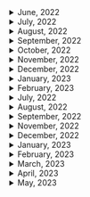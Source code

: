<details>
<summary>June, 2022</summary>

1. [개발자의 영원한 숙제, 변수 이름 잘 짓는 5가지 원칙](https://youtu.be/GlIYGrXWIuk)
1. [Test-Driven Development // Fun TDD Introduction with JavaScript](https://youtu.be/Jv2uxzhPFl4)
1. [토스ㅣSLASH 21 - 테스트 커버리지 100%](https://youtu.be/jdlBu2vFv58)
</details>

<details>
<summary>July, 2022</summary>

1. [Fundamental Concepts of Object Oriented Programming](https://youtu.be/m_MQYyJpIjg)
1. [Make Windows Terminal look amazing!](https://youtu.be/AK2JE2YsKto)
1. [좋은 개발자가 반드시 가지고 있는 5가지 습관](https://youtu.be/oi9MHEiRf0U)
1. [회사에서 인정받는✌ 개발자가 되는 방법 !](https://youtu.be/8Xl_hDPuOBE)
1. [개발자 일정 산출 잘하는 방법 📆](https://youtu.be/7Cb4YYXWwR4)
1. [Solidity Tutorial: Structs](https://youtu.be/UkdU0cuAp9U)
1. [Struct packing: No, you're not going crazy.](https://youtu.be/grk4QUDveFw)

</details>

<details>
<summary>August, 2022</summary>

1. [Fireship - it works on localhost!](https://youtube.com/shorts/SlBOpNLFUC0?feature=share)
1. [Pair programming](https://youtu.be/1Rj_evBuLi4)
1. [Code Coverage: Is 90-95% really necessary?](https://youtu.be/kxciS3rni_A)
1. [Fireship.io - Hugo in 100 Seconds](https://youtu.be/0RKpf3rK57I)
1. [[포구디] REST API 사용하기 쉽게 만드는 법](https://youtu.be/JMH3cfW-8r8)
1. [일한 시간과 임팩트의 크기가 비례하지 않는 이유ㅣ토스 코어 밸류 #shorts](https://youtu.be/6jiSUC4dSr8)
1. [바쁠수록 일단 멈춰야 하는 이유ㅣ토스 코어 밸류 #shorts](https://youtu.be/mjsDKjgdke0)
1. [저는 게을러서 일을 많이 하고 싶지 않아요ㅣ토스 코어 밸류 #shorts](https://youtu.be/wk-GuH5Oubk)
1. [뼈 때리는 피드백, 잘 수용하는 방법ㅣ토스 코어 밸류 #shorts](https://youtu.be/NiXnpJi-1LU)
1. [당신의 피드백이 기분 나쁘게 들리는 이유ㅣ토스 코어 밸류 #shorts](https://youtu.be/tzU4VR7wbdY)
1. [정답을 알려주는 건 피드백이 아니에요ㅣ토스 코어 밸류 #shorts](https://youtu.be/IRiDuQw-dGc)
1. [당근마켓의 고언어 도입기, 그리고 활용법](https://youtu.be/mLIthm96u2Q)
1. [GeekNews - DataDog의 Serverless 상태 보고서](https://news.hada.io/topic?id=7230&utm_source=slack&utm_medium=bot&utm_campaign=T02QZSMATL1)
1. [VC들이 줄을 서는 업계가 있다? 무서운 성장세의 블록체인 보안 분야 <정혜진의 Why Not 실리콘밸리>](https://www.youtube.com/watch?v=Ud7DeB0bE3A&feature=youtu.be)
1. [토스ㅣSimplicity 21 - 우리가 효율적으로 일할 수 있는 이유](https://youtu.be/6OgMe0h9bJ8)
1. [토스ㅣSLASH 22 - 토스에서는 테이블 정보를 어떻게 관리하나요?](https://youtu.be/KUskYwqtPZM)
1. [토스ㅣSLASH 22 - 토스팀 인프라 자동화의 시작](https://youtu.be/eVtoW-S6hV0)
1. [VS Code Extension Spotlight - Auto Rename Tag #shorts](https://youtube.com/shorts/OxQloAUYVUY?feature=share)
1. [세 가지 종류의 문서화 이렇게 하세요!](https://youtu.be/lBxXKJyAJ28)

</details>

<details>
<summary>September, 2022</summary>

1. [Uizard - Design wireframes](https://uizard.io/)
1. [Github public roadmap](https://github.com/orgs/github/projects/4247)
1. [경력자만 뽑으면 신입 개발자는 어디서 경력 쌓죠? I 요기요 Q&A](https://youtu.be/Rx0M3JynDcE)
1. [10년 차 개발자가 말하는 신입 시절 알았으면 좋았을 것들](https://youtu.be/1t6rzoi4vfA)
1. [Slack: Add RSS feeds to Slack](https://slack.com/help/articles/218688467-Add-RSS-feeds-to-Slack)
1. [억대연봉 개발자의 성장과 자기 어필 비결. (Samchon님 인터뷰 #2)](https://youtu.be/hq-lqWMcy_8)
1. [SI식 하드코딩이 서비스를 망치는 과정 (Samchon님 인터뷰 #3)](https://youtu.be/VzsXPR25pYw)
1. [Code Review Best Practices For Software Engineers](https://youtu.be/1Ge__2Yx_XQ)
1. [삼색 코드리뷰](https://youtu.be/XWBZXEIQCSU)
1. [How to make a GOOD Code Review?](https://youtu.be/sqao8blzkMY)
1. [이력서 40번 넣고 35번 탈락한 개발자의 사연](https://youtu.be/i1HPaGDnocM)
1. [How did C++ Get Its Name? (and C#) #shorts](https://youtube.com/shorts/_qHPisY8DQo?feature=share)
1. [개발자 성장의 몫은 회사vs개인?? - 2화](https://youtu.be/LSNYkoC-fnU)
1. [Zeplin + Figma: Better Together](https://youtu.be/g2928zjfSxg)
1. [Uizard - Hand drawn wireframe to HTML & CSS](https://youtu.be/ccDrwdz4tGg)
1. [카이스트 공익 반병현이 업무를 자동화 하는 법](https://youtu.be/85aSYYCnmHw)
1. [warp - your new terminal](https://www.warp.dev/)

</details>

<details>
<summary>October, 2022</summary>

1. [[생산성 높이기] IT 스타트업 개발자가 추천하는 업무용 툴](https://youtu.be/f58UzH26HXI)
1. [10 Tips For Using Slack Like A Pro](https://youtu.be/AZdYHl1olV4)
1. [토스ㅣSLASH 21 - 토스팀을 위한 슬랙봇 설계](https://youtu.be/EChKnpxgX-4)
1. [효율적인 테스트 코드 작성법](https://youtu.be/gs1qM1TF5zA)
1. [STOP USING the WRONG TERMINALS!!!](https://youtube.com/shorts/9QC2SDkWyvI?feature=share)
1. [WARNING!!: Don't Copy Paste Like This!!](https://youtube.com/shorts/LauIa1bz2KA?feature=share)
1. [How to Open Source Like a Pro](https://youtu.be/MT6M_sqAuZo)
1. [Slack Tutorial - Lesson 22 - Simple Poll](https://youtu.be/iJx5hBSU3DA)
1. [요즘 스타트업 채용 분위기](https://youtu.be/2JmAJPB80fI)
1. [[우아한테크코스 교육설명회] Q5. 주니어 개발자에게 코드리뷰를 할 때 어떤 기준으로 피드백을 줘야할지 모르겠습니다.](https://youtu.be/AnjHo7cx2LQ)
1. [Folders & files in VS Code made super fast like this!](https://youtube.com/shorts/VWJ_lXAo1-I?feature=share)
1. [Python Integer Trick?? #python #coding #programming](https://youtube.com/shorts/FsbByDKPMoc?feature=share)
1. [Python WEB SCRAPING in 30 Seconds! 🔥👨‍💻 #shorts](https://youtube.com/shorts/AaWaE2CEUF0?feature=share)
1. [공통시스템개발팀 코드 리뷰 문화 개선 이야기](https://techblog.woowahan.com/7152/)
1. [Debug using Logpoints](https://youtube.com/shorts/B4C0m7VqF0U?feature=share)
1. [프로그래머가 알아야 할 97가지](https://choiwy.tistory.com/477)
1. [How to Build a Slack App](https://youtu.be/25ArxpK48tU)
1. [VS Code Path Trick w/ JavaScript #Shorts](https://youtube.com/shorts/WpgZKBtW_t8?feature=share)
1. [Binary Search Algorithm in 100 Seconds](https://youtu.be/MFhxShGxHWc)
1. [Storybook in 100 Seconds](https://youtu.be/gdlTFPebzAU)
1. [[우아한PM의밤] 개발자가 생각하는 좋은 PM 나쁜 PM](https://youtu.be/WVvFRh1vGv8)
1. [[단독] "3천건 결함" 무시하고 개통…공무원들 "반 포기" / JTBC 뉴스룸](https://youtu.be/kwda5r6sFZg)
1. [코드리뷰 문화를 도입하기 위한 3년차 개발자의 고민](https://youtu.be/xZIQCBVk_P0)
1. [10X 개발자와 주니어 개발자의 3가지 차이점 (번역)](https://velog.io/@eddy_song/10X-engineer)
1. [맥 처음 샀나요? 어떻게 쓰는거냐구요? 초기 세팅/꿀팁/사용법 ⭐️대공개⭐️](https://youtu.be/eHU-nXlcW1U)
1. [The difference between Parameters and Arguments in programming](https://youtube.com/shorts/w2BBfkZQ47I?feature=share)
1. [프리랜서는 얼마 받아야 하나요? | 개발자 | 디자이너 | 프리랜서 | 외주 | 수입 | 월급 | 알바 | 대학생](https://youtu.be/Ir8_e6RfIac)
1. [Rename Git Branches in VS Code like this!](https://youtube.com/shorts/FnsfBgh1WVU?feature=share)
1. [주니어 개발자가 고려해야 하는 좋은 회사의 조건은?](https://youtu.be/K81kSV6nxe0)
1. [Avoid typ0z in code with VS Code Spell Checker Extension.](https://youtube.com/shorts/s8VzAM7_TAk?feature=share)
1. [This New VSCode Feature Is Amazing For Large Files](https://youtube.com/shorts/Wwn1L4kPPlM?feature=share)

</details>

<details>
<summary>November, 2022</summary>

1. [지원자도 회사를 평가합니다. 이렇게요.](https://brunch.co.kr/@goodgdg/142)
1. [Hiring a Software Engineer](https://youtube.com/shorts/AR-5yku58uE?feature=share)
1. [VSCode Change Default Terminal](https://stackoverflow.com/questions/44435697/vscode-change-default-terminal)
1. [7년차 개발자의 번아웃 - 과연 내가 번아웃이 올 자격이 있을까?](https://blog.cowkite.com/blog/2112302012/)
1. [개발자의 삶 - 번아웃을 막는 방법](https://okky.kr/articles/483477)
1. [개발자의 번아웃 종류와 대처법](https://brunch.co.kr/@eunjin3786/230)
1. [어느 날 고민 많은 주니어 개발자가 찾아왔다 - 성장과 취업, 이직 이야기 | 인프콘 2022](https://youtu.be/QHlyr8soUDM)
1. [이직은 언제 할까?](https://youtu.be/M3hUe4TO2Og)
1. [h009 yaml이 좋나요 Toml이 좋나요](https://tkim.info/ko/hugo/h009-yaml%EC%9D%B4-%EC%A2%8B%EB%82%98%EC%9A%94-toml%EC%9D%B4-%EC%A2%8B%EB%82%98%EC%9A%94/)
1. [Actions marketplace: GitHub Automatic Releases](https://github.com/marketplace/actions/automatic-releases)
1. [Shared Go Packages in a Monorepo](https://passage.id/post/shared-go-packages-in-a-monorepo)
1. [Start using emoji syntax in Markdown files! :smile:](https://youtube.com/shorts/017XXz2hcoY?feature=share)
1. [스타트업에서 성장한다는 주니어의 착각](https://brunch.co.kr/@goodgdg/43)
1. [대기업 문화 vs 외국계 기업 문화](https://www.superookie.com/contents/6051cfd58b129f6f110b9d3a)
1. [What is GitHub?](https://youtu.be/pBy1zgt0XPc)
1. [VS Code Extension Spotlight - Part 9 #shorts](https://youtube.com/shorts/1lgdgUOHj2w?feature=share)
1. [VS code todo tree](https://youtube.com/shorts/_vNt04DimtU?feature=share)
1. [VS code sticky scroll](https://youtube.com/shorts/iM4Vhrk4irY?feature=share)
1. [블록체인 프로젝트는 왜 실패하는가 (1): 커뮤니티](https://brunch.co.kr/@noder/44)
1. [ASCII text art generator](http://patorjk.com/software/taag/#p=display&f=Graffiti&t=Type%20Something%20)
1. [Navigate your code more quickly with the outline view in VS code!](https://youtube.com/shorts/_5EviVsd0Xo?feature=share)
1. [VS code extension: This VS Code Extension Is 🔥🔥](https://youtube.com/shorts/zDiJpqVbszk?feature=share)
1. [VS code: Terminal editors](https://youtube.com/shorts/36g1FLPcg6s?feature=share)
1. [vscode - auto import 확장기능](https://youtube.com/shorts/nfO1i-HoCPw?feature=share)
1. [서로의 시간이 다른 게 이상한가요? (상대성이론 하이라이트)](https://youtube.com/shorts/VlCosmEOB6I?feature=share)
1. [vscode - 코드만 줌인 줌아웃](https://youtube.com/shorts/qUU4BKrMIc4?feature=share)

</details>

<details>
<summary>December, 2022</summary>

1. [How to FINISH a programming project👩‍💻#programming #technology #software #tech #code #productivity](https://youtube.com/shorts/1xJiyEtcbTw?feature=share)
1. [vscode - import cost 확장기능](https://youtube.com/shorts/v1nNaJ_A4g4?feature=share)
1. [What You Should and Shouldn't Be Using Push Notifications For](https://onesignal.com/blog/what-you-should-be-using-push-notifications-for/#:~:text=Use%20push%20notifications%20to%20message,and%20other%20time%2Dsensitive%20topics.)
1. [I BUILT a VIDEO NEW bot 👩‍💻🤖 #programming #technology #software #tech #code #developer #coding](https://youtube.com/shorts/yvGHunvX8ls?feature=share)
1. [Make animations in notepad #programming #shorts](https://youtube.com/shorts/I_gFzWgC1Ss?feature=share)
1. [VS code: Secondary Sidebar #1 Tip](https://youtube.com/shorts/gZRQNoD5798?feature=share)
1. [embedding web browser in desktop](http://kktechkaizen.blogspot.com/2010/02/embedding-webbrowser-in-desktop.html)
1. [Styled Components: props for hover](https://stackoverflow.com/questions/47635991/styled-components-props-for-hover)
1. [Ethers InfuraProvider erroring: API provider does not support signing (operation="getSigner"](https://stackoverflow.com/questions/68705298/ethers-infuraprovider-erroring-api-provider-does-not-support-signing-operation)

</details>

<details>
<summary>January, 2023</summary>

1. [VS code: The easiest way to change a variable's case](https://youtube.com/shorts/HMItTCzVXi0?feature=share)
1. [STOP manually Selecting Lines in VS Code #shorts #webdevelopment #vscode](https://youtube.com/shorts/f1iVqlryEqA?feature=share)
1. [VS Code Extension Spotlight #6 - CodeSnap #shorts](https://youtube.com/shorts/HwofCPp_CHs?feature=share)

</details>

<details>
<summary>February, 2023</summary>

</details>

<details>
<summary>July, 2022</summary>

1. [Git rebase tutorial. Rebase vs Merge](https://youtu.be/kMvLn8WcAII)
1. [Git cherry pick tutorial. How to use git cherry-pick.](https://youtu.be/wIY824wWpu4)
1. [5 Reasons to IMMEDIATELY Turn On ESLint in VS Code](https://www.youtube.com/watch?v=KCHg9f2B1I8)
1. [Git stash tutorial. How to save changes for later in git.](https://youtu.be/-aPoRU5W8lA)
1. [Codestream for Jira](https://youtu.be/TARSYusG8oc)
1. [Codestream for Bitbucket](https://youtu.be/_fC_Gh9zWGQ)
1. [How to use Prettier in VS Code - Code Formatting](https://youtu.be/__eiQumLOEo)
1. [ESLint Quickstart - find errors automatically](https://youtu.be/qhuFviJn-es)
1. [Git Tutorial - Git Hooks Crash Course](https://youtu.be/egfuwOe8nXc)

</details>

<details>
<summary>August, 2022</summary>

1. [How to resolve merge conflicts in Git](https://youtu.be/xNVM5UxlFSA)

</details>

<details>
<summary>September, 2022</summary>

1. [Using ZenHub: Roadmaps](https://youtu.be/Yb_RFA74_GY)
1. [Using ZenHub: ZenHub Sprints - Automated GitHub Sprint Planning](https://youtu.be/RYcM_5GpW80)
1. [Dependabot on github](https://youtu.be/TnBEVPUsuAw)
1. [18. Git for beginners. Tags in Git. How to use Git tags?](https://youtu.be/vSsypsDRiMU)
1. [What's Tango?](https://youtu.be/ilOG2PtUWJM)

</details>

<details>
<summary>November, 2022</summary>

1. [Forking a GitHub Repository and Using Pull Requests](https://drupal.gatech.edu/handbook/using-pull-requests-forks)
1. [What is the difference between GitHub and gist?](https://stackoverflow.com/questions/6767518/what-is-the-difference-between-github-and-gist)
1. [AUTOMATED Release Notes - GitHub Checkout](https://youtu.be/88FWrfHCIqo)
1. [Find issue and pull request assignees faster with type ahead search - GitHub Checkout](https://youtu.be/e2Xbt0u2sLw)
1. [Automatically merging a pull request - GitHub Checkout](https://youtu.be/G_TP-2cRypU)
1. [How to use Github Release Version Number in Github Action](https://stackoverflow.com/questions/59518658/how-to-use-github-release-version-number-in-github-action)
1. [Github actions: Contexts](https://docs.github.com/en/actions/learn-github-actions/contexts)

</details>

<details>
<summary>December, 2022</summary>

1. [LF와 CRLF의 차이 (Feat. Prettier)](https://velog.io/@jakeseo_me/LF%EC%99%80-CRLF%EC%9D%98-%EC%B0%A8%EC%9D%B4-Feat.-Prettier)
1. [Github docs: Adding a workflow status badge](https://docs.github.com/en/actions/monitoring-and-troubleshooting-workflows/adding-a-workflow-status-badge#using-the-workflow-file-name)
1. [Git 의 서브모듈(Submodule)](https://sgc109.github.io/2020/07/16/git-submodule/)
1. [VS code: git branch prefix: It’s the little things](https://youtube.com/shorts/v5sdbcJrOL0?feature=share)
1. [How to add ESlint, Prettier, and Husky (Git Hook) in React JS 2022](https://blog.nerdjfpb.com/how-to-add-eslint-prettier-and-husky-git-hook-in-react-js-2022/)
1. [No staged files match src/\*_/_.{ts,tsx} #320](https://github.com/okonet/lint-staged/issues/320)
1. [[Git] git stash 명령어 사용하기](https://gmlwjd9405.github.io/2018/05/18/git-stash.html)
1. [[Git] Git Submodule에 대하여](https://leveloper.tistory.com/176)

</details>

<details>
<summary>January, 2023</summary>

1. [Git Submodule 삭제 방법](http://snowdeer.github.io/git/2018/08/01/how-to-remove-git-submodule/)
1. [Slack-github integration failure: Subscribing randomly fails with "Could not find resource"](https://github.com/integrations/slack/issues/387)
1. [git reset, revert로 이전 커밋으로 돌리기](https://kyounghwan01.github.io/blog/etc/git/git-reset-revert/#%E1%84%8B%E1%85%B5-%E1%84%8C%E1%85%A1%E1%86%A8%E1%84%8B%E1%85%A5%E1%86%B8%E1%84%8B%E1%85%B3%E1%86%AF-%E1%84%92%E1%85%A1%E1%84%82%E1%85%B3%E1%86%AB-%E1%84%8B%E1%85%B5%E1%84%8B%E1%85%B2)
1. [💡Close multiple GitHub issues within a PR #293](https://github.com/nus-cs2103-AY2021S2/forum/issues/293)

</details>

<details>
<summary>February, 2023</summary>

1. [How to Get Lines Between Code Blocks in VS Code 👀](https://youtube.com/shorts/MDaxWffMjrQ?feature=share)
1. [ESLint (and Prettier) Quickstart - Lint your javascipt code the right way](https://youtu.be/St1YSNoB36Y)
1. [ESLint docs: Getting Started with ESLint](https://eslint.org/docs/latest/use/getting-started)
1. [ESLint docs: recommended rules](https://eslint.org/docs/latest/rules)
1. [Why does Prettier not format code in VS Code?](https://stackoverflow.com/questions/52586965/why-does-prettier-not-format-code-in-vs-code)
1. [[eslint] Error: Unexpected token 'export'](https://hini7.tistory.com/140)
1. [module is not defined and process is not defined in eslint in visual studio code](https://stackoverflow.com/questions/49789177/module-is-not-defined-and-process-is-not-defined-in-eslint-in-visual-studio-code)
1. [Adding GitHub Download Count Badge to Readme Mark Down](https://stackoverflow.com/questions/45672242/adding-github-download-count-badge-to-readme-mark-down)
1. [If I could RELEARN code, this is what I’d do👩‍💻 #technology #programming #software #career](https://youtube.com/shorts/dti9uddYZq8?feature=share)
1. [Did ChatGPT Become Useless Already?!](https://youtube.com/shorts/MIdv9ku1TfU?feature=share)
1. [npm install, but server is running? BACKGROUND IT](https://youtube.com/shorts/Nh6WM7h_8rc?feature=share)
1. [update package.json version automatically](https://stackoverflow.com/questions/13059991/update-package-json-version-automatically)
1. [opencomputerproject - Source Code Release Cycle¶](https://opencomputeproject.github.io/onie/developers/release.html)
1. [Github: opencomputeproject - release note example](https://github.com/opencomputeproject/onie/releases/tag/2018.05)
1. [홈페이지 이용약관 쉽게 만드는법](https://j3pr.tistory.com/m/70)
1. [Github docs: antfu/ni](https://github.com/antfu/ni)
1. [Visual Studio Code Line Ending setting [Lf, CRLF](2020)](https://youtu.be/NTzfF1jDtZo)
1. [Stop Using Windows Line Breaks (CRLF) - No more carriage return](https://youtu.be/YPtMCiHj7F8)
1. [Open AI: ChatGPT](https://chat.openai.com/auth/login?next=/chat)
1. [What is the .idea folder?](https://rider-support.jetbrains.com/hc/en-us/articles/207097529-What-is-the-idea-folder-)
1. [VSCode 오류 : 이 시스템에서 스크립트를 실행할 수 없으므로 ...](https://hellcoding.tistory.com/entry/VSCode-%EC%98%A4%EB%A5%98-%EC%9D%B4-%EC%8B%9C%EC%8A%A4%ED%85%9C%EC%97%90%EC%84%9C-%EC%8A%A4%ED%81%AC%EB%A6%BD%ED%8A%B8%EB%A5%BC-%EC%8B%A4%ED%96%89%ED%95%A0-%EC%88%98-%EC%97%86%EC%9C%BC%EB%AF%80%EB%A1%9C)
1. [Enable Dark Mode on Windows 11](https://pureinfotech.com/enable-dark-mode-windows-11/#:~:text=Enable%20Windows%2011%20Dark%20Mode,on%20dark%20color%20mode%20automatically.)
1. [[윈도우 10]'바탕화면 보기' 아이콘 작업표시줄에 만들기](https://cooltime.tistory.com/691)
1. [Github: diagram as code: terrastruct/d2](https://github.com/terrastruct/d2)
1. [윈도우11 PC에서 스크린샷 캡처하는 5가지 방법](https://onna.kr/548)
1. [티스토리 - FTP 명령어 정리](https://sybd.tistory.com/4)
1. [Git Commit Hooks with Husky - Format with Prettier on Pre-Commit Tutorial](https://youtu.be/tuzys2b1J70)
1. [Multiple pre-commit: Huksy example](https://github.com/ethereum-push-notification-service/push-sdk/blob/main/.husky/pre-commit)
1. [Husky docs: automatic husky init (ver 8.0)](https://typicode.github.io/husky/#/?id=automatic-recommended)
1. [Git Config 설정 확인 및 변경하기](https://webisfree.com/2018-07-26/git-config-%EC%84%A4%EC%A0%95-%ED%99%95%EC%9D%B8-%EB%B0%8F-%EB%B3%80%EA%B2%BD%ED%95%98%EA%B8%B0)
1. [Git gist: pksunkara/git config](https://gist.github.com/pksunkara/988716)
1. [Github: dependabot/dependabot-core : How to add multiple directories in dependabot.yml config file? #2824](https://github.com/dependabot/dependabot-core/issues/2824)
1. [윈도우 탐색기로 간단히 FTP접속하기!](https://studyforus.tistory.com/101)
1. [Cat is not recognized as an internal or external command](https://stackoverflow.com/questions/51831938/cat-is-not-recognized-as-an-internal-or-external-command)
1. [회사에 사수가 없으면..? 그리고 폭풍질문](https://youtu.be/fBqyUk8-efE)
1. [Extension of the Week: Reactree #vscode #coding #react](https://youtube.com/shorts/6qegIBVX2Qw?feature=share)
1. [Java, Gradle, and VS Code 😎🍵](https://youtube.com/shorts/0xq_ZYfl6Vk?feature=share)
1. [주니어 개발자를 위한(?) 경력 이력서 잘 쓰기](https://youtu.be/gpUsWBGkDFQ)
</details>

<details>
<summary>March, 2023</summary>

1. [The HARSH truth about Game Dev 👩‍💻 #technology #programming #software #gamedev #career](https://youtube.com/shorts/drURIjYtrP0?feature=share)
1. [내가 안쓰는 언어로 공유되는 꿀맛같은 좋은 구조.. 해당 언어를 배워야하나요?](https://youtu.be/Dlvs0ay2V60)
1. [짧은 스타트업생활을 마치고 돌아왔습니다..+1인개발 진행상황](https://youtu.be/-nEIYxw6OsE)
1. [사사뽀 EP1 퇴사한 개발자 뭐해먹고 살까? 리얼창업브이로그](https://youtu.be/Gupr-7QhNFc)
1. [사사뽀 EP2 웹개발 수익 대박? 개발자가 경험한 애드센스 문제점. 개발자창업도전기](https://youtu.be/QyVE44ZHt8k)
1. [사사뽀 EP3 코딩 외주와 견적내기..과연 나랏돈 대박일까? feat.공공기관 프로젝트 주의사항. 개발자창업도전기](https://youtu.be/QyVE44ZHt8k)
1. [사사뽀 EP4 좋아하는 것 잘 하는 것 그리고 시장이 원하는 것..?개발자창업도전기](https://youtu.be/qketdQUgehs)
1. [EP5 수익형 웹개발..완벽한 창업아이템을 완성했습니다 feat. 아마존 플라이휠 개발자창업도전기](https://youtu.be/ScCwZjtKzgk)
1. [챗GPT로 자소서 써보니... “78%, 서류 합격했다” ](https://www.ciokorea.com/news/279421)
1. [클래스 카드 자동화를 만들어보았습니다. (실사용 X)](https://youtube.com/shorts/UJJtzqAmTGo?feature=share)
1. [챗GPT 쇼크, 이제 구글은 뭘 먹고 사나? #shorts](https://youtube.com/shorts/TYrUx9HZCzg?feature=share)
1. [챗GPT 가 3분만에 만든 충격적인 지렁이 게임 근황 #shorts](https://youtube.com/shorts/_-DuWxy-GXQ?feature=share)
1. [(※시청자사연) 직장 다니면서 1인개발자 할 수 있을까요](https://youtu.be/oK_GdiwZC4k)
1. [개발바닥x랠릿 - 이력서 기강잡기](https://www.youtube.com/live/30X8V6vIvCQ?feature=share)
1. [개발자 하려고 퇴사 후 우울증왔습니다. (퇴사 생각있으신분 필수 시청) #퇴사 #취업 #개발자](https://youtu.be/O3A_lrC2os8)
1. [넘치는 자신감 황천길 행 시작(그땐 왜 몰랐을까..)](https://youtu.be/HyJCooFIuRw)
1. [How to get Paypal Client ID and Secret Key](https://www.appinvoice.com/en/s/documentation/how-to-get-paypal-client-id-and-secret-key-22)
1. [How can I undo commit template?](https://stackoverflow.com/questions/43144262/how-can-i-undo-commit-template)
1. [Reset git template path](https://stackoverflow.com/questions/28582972/reset-git-template-path)
1. [How to Create Custom commitlint Rules](https://www.freecodecamp.org/news/how-to-use-commitlint-to-write-good-commit-messages/)
1. [Github: commitlint config example](https://github.com/turbo-eth/template-web3-app/blob/main/commitlint.config.js)
1. [Github: commitlint husky example](https://github.com/turbo-eth/template-web3-app/blob/main/.husky/commit-msg)
1. [React search bar searching text in Div in a component](https://stackoverflow.com/questions/53488703/react-search-bar-searching-text-in-div-in-a-component)
1. [Software Engineer Vs Designer](https://youtube.com/shorts/W-d-t5mtSZM?feature=share)
1. [좋소기업 피하는 간단한 방법](https://youtube.com/shorts/Tv_tfKxlRBE?feature=share)
1. [startup interviews be like...](https://youtube.com/shorts/0R4Moh2Ubns?feature=share)
1. [I got banned from linked in for writing JS 😆](https://youtube.com/shorts/zU-QcfOrvCk?feature=share)
1. [6천만원 서버 조립하기](https://youtube.com/shorts/8XTTc9mDcbM?feature=share)
1. [This Will Boot Your PC Quicker](https://youtube.com/shorts/MNp6Q8gd8hg?feature=share)
1. [Company “culture” be like…](https://youtube.com/shorts/AMPRQrGRLSs?feature=share)
1. [Windows Kill Process By PORT Number [duplicate]](https://stackoverflow.com/questions/55311842/windows-kill-process-by-port-number)
1. [.eslintignore file not working](https://stackoverflow.com/questions/47236682/eslintignore-file-not-working)
1. [How to install VS code extension manually?](https://stackoverflow.com/questions/42017617/how-to-install-vs-code-extension-manually)
1. [How to run shell script file using nodejs?](https://stackoverflow.com/questions/44647778/how-to-run-shell-script-file-using-nodejs)
1. [GPT4 공개 중 충격적 시연 근황 ㄷㄷ #shorts](https://youtube.com/shorts/0nA9b6jpkiw?feature=share)
1. [챗GPT가 3분만에 만든 극악 난이도의 플래피버드 근황 #shorts](https://youtube.com/shorts/KzewB6tX8p8?feature=share)
1. [💻코딩 쥰내 잘하는 개발자 특 ㅋㅋㅋㅋ #Shorts](https://youtube.com/shorts/0SHxoFCrv-0?feature=share)
1. [F2 rename key not working in Windows 11/10](https://www.thewindowsclub.com/f2-rename-key-not-working-in-windows-10)
1. [Will no code tools replace programmers!?👩‍💻 #programming #technology #software #productivity](https://youtube.com/shorts/J4BycJmSM_I?feature=share)
1. [Github: MagicVoxel: ephtracy/ephtracy.github.io](https://github.com/ephtracy/ephtracy.github.io/releases/tag/0.99.4)
1. [(겁나쉬움) 내 폰 성능 바로 확인하는 법📱](https://youtube.com/shorts/Se5GsYdtddc?feature=share)
1. [HTML 5 Fish bowl test](https://testdrive-archive.azurewebsites.net/performance/fishbowl/)
1. [GitHub Copilot X](https://youtu.be/4RfD5JiXt3A)
1. [한 무명 개발자가 만든 게임](https://youtube.com/shorts/FmPg_LzgmHM?feature=share)
1. [Linkedin: Github roadmap](https://www.linkedin.com/posts/github_changelog-activity-7044791489561841664-7n9S/?utm_source=share&utm_medium=member_android)
1. [LeetCode with VSCode: Unleash GitHub Co-Pilot #VSCode #LeetCode #WebDevelopment #Programming](https://youtube.com/shorts/RPK-OjlUV-k?feature=share)
1. [Expose Keystrokes in VS Code](https://youtube.com/shorts/iHLy8Lstopg?feature=share)
1. [Game over… GitHub Copilot X announced](https://youtu.be/q1HZj40ZQrM)
1. [Will this REPLACE programmers!? 👩‍💻 #programming #programmer #code #coding #tech #technology](https://youtube.com/shorts/zSAxIXv783I?feature=share)
1. [Keyboard not working correctly (only some keys work) #146825](https://github.com/microsoft/vscode/issues/146825)
1. ["용돈 천만 원씩 드렸죠" 1인 게임 개발로 효도한 청년 이야기](https://m.thisisgame.com/webzine/nboard/265/?n=127693)
1. [SCHEDULE TIME TO MEET WITH ONE OF THE ACME TEAM MEMBERS](https://calendly-embed.com/inline-2/)
1. [Github: openai/openai-python](https://github.com/openai/openai-python)
1. [Prettier docs: Range ignore](https://prettier.io/docs/en/ignore.html#range-ignore)
1. [Slidev docs: Scaffolding Your First Presentation](https://sli.dev/guide/#scaffolding-your-first-presentation)
1. [How to Use GPT-4 With Images (Chat GPT-4 Visual Input)](https://youtu.be/VwnnkMYLOCY)
1. [GPT-4 Image Input: Can You Use Images with ChatGPT?](https://www.mlyearning.org/gpt-4-image-input/#:~:text=Currently%2C%20ChatGPT%20doesn't%20allow,process%20and%20still%20being%20trained.)

</details>

<details>
<summary>April, 2023</summary>

1. [I built a $5 chat app with Pocketbase & Svelte. Will it scale?](https://youtu.be/gUYBFDPZ5qk)
1. [Github: KurtBestor/Hitomi-Downloader](https://github.com/KurtBestor/Hitomi-Downloader)
1. [맥북 배터리 성능 확인 및 수명 확인 방법](https://lifenourish.tistory.com/1992)
1. [특이점 시작?! 인간 없이 AI 혼자서 발전하기 시작했다](https://youtu.be/p7AakEJn_IE)
1. [[써보니] 가장 대중적인 시피유! 인텔 13세대 코어 i5-13500 by 피씨디렉트](http://www.weeklypost.kr/news/articleView.html?idxno=4244)
1. [Intel Core i7-13700H 대 Core i5-1340P](https://technical.city/ko/cpu/Core-i7-13700H-vs-Core-i5-1340P)
1. [CapsLock 키를 Ctrl 키로 전환하기 본격 장려 포스팅](https://coldmater.tistory.com/193)

</details>

<details>
<summary>May, 2023</summary>

1. [직장인 3명 중 2명 ‘번아웃’ … 무기력에 불면증, 혹시 나도?](https://www.seoul.co.kr/news/newsView.php?id=20210825017006)
1. [완벽주의에서 벗어나는 방법](https://brunch.co.kr/@jmg5308/407)
1. [[전효진 공부꿀팁 #16] 고달픈 수험생활 저는 이렇게 쉬었습니다.](https://youtu.be/AOvs93XalVE)
1. [[효진쌤 독하게 합격하는 방법 풀버전] 슬럼프를 극복하는 법](https://youtu.be/1iew89prSKk)
1. [Github: Web UI](https://github.com/AUTOMATIC1111/stable-diffusion-webui)
1. [Stable Diffusion runtime error - how to fix CUDA out of memory error](https://stealthoptional.com/tech/stable-diffusion-runtime-error-how-to-fix-cuda-out-of-memory-error-in-stable-diffusion/)
1. [GoDaddy docs: 서브도메인은 무엇입니까?](https://kr.godaddy.com/help/what-is-a-subdomain-296)
1. [Do You Have To Pay For Subdomains Godaddy](https://kili.io/2022/10/22/do-you-have-to-pay-for-subdomains-godaddy/)
1. [WebUI 배경 비율 설정방법](https://flatsun.tistory.com/3550)
1. [WebUI 만화 스타일로 그림 그리는 방법](https://flatsun.tistory.com/3532)
1. [WebUI 설정 옵션 저장방법(다시 켜도 똑같게)](https://flatsun.tistory.com/3534)
1. [Torch is not able to use GPU; add --skip-torch-cuda-test to COMMANDLINE_ARGS variable to disable this check #1742](https://github.com/AUTOMATIC1111/stable-diffusion-webui/issues/1742)
1. [docker-compose.yml을 사용하여 다중 컨테이너 애플리케이션 정의](https://learn.microsoft.com/ko-kr/dotnet/architecture/microservices/multi-container-microservice-net-applications/multi-container-applications-docker-compose)
1. [Godaddy Vs Google Domains 2022 | Best Domain Registrar?](https://youtu.be/Pn35BEQaww0)
1. [stable diffusion webui 모델 변경 방법](https://tilnote.io/pages/640c6f50eba56f08faeeddb8)
1. [Godaddy Review: My Personal Experience](https://youtu.be/WSSxFLctB8o)
1. [3 reasons why I always use Google Domains](https://youtube.com/shorts/WpsfXL7I3HA?feature=share)
1. [Windows 11 카메라 설정을 사용하여 카메라 관리](https://support.microsoft.com/ko-kr/windows/windows-11-%EC%B9%B4%EB%A9%94%EB%9D%BC-%EC%84%A4%EC%A0%95%EC%9D%84-%EC%82%AC%EC%9A%A9%ED%95%98%EC%97%AC-%EC%B9%B4%EB%A9%94%EB%9D%BC-%EA%B4%80%EB%A6%AC-97997ed5-bb98-47b6-a13d-964106997757)
1. [50+ Best Anime Prompts for Midjourney Niji V5](https://bootcamp.uxdesign.cc/50-best-anime-prompts-for-midjourney-niji-v5-a58c62a90651)
1. [error Your lockfile needs to be updated, but yarn was run with `--frozen-lockfile`](https://stackoverflow.com/questions/63801444/error-your-lockfile-needs-to-be-updated-but-yarn-was-run-with-frozen-lockfil)
1. [open link in new tab with github markdown using target="_blank"](https://stackoverflow.com/questions/41915571/open-link-in-new-tab-with-github-markdown-using-target-blank)
1. [컴퓨터 '인수를 허용하는 위치 매개변수를 찾을 수 없습니다' 에러가 뭔가요?](https://www.clien.net/service/board/kin/15154108)
1. [How to run multiple powershell commands in scripts for package.json](https://stackoverflow.com/questions/55330065/how-to-run-multiple-powershell-commands-in-scripts-for-package-json)
1. [Invalid escape sequence](https://egg-stone.tistory.com/10)
1. [How do I start Docker Desktop for Windows from command line?](https://superuser.com/questions/1498570/how-do-i-start-docker-desktop-for-windows-from-command-line)
1. [Geeks for geeks: SQL | ON Clause](https://www.geeksforgeeks.org/sql-on-clause/)
1. [Github: AUTOMATIC1111/stable-diffusion-webui-pixelization](https://github.com/AUTOMATIC1111/stable-diffusion-webui-pixelization)
1. [갤럭시북3 프로, 구매하지 않은 이유 - 배터리 타임 등](https://deskduk.tistory.com/87)
1. [노트북 내장 그래픽카드와 외장그래픽 카드? NVIDIA 옵티머스 기능에 대해](https://hkebi.tistory.com/2274)
1. [노트북 그래픽카드, GPU의 종류와 차이점](https://apageofit.tistory.com/6)
1. [Understanding the difference between null and '\u000' in Java](https://stackoverflow.com/questions/12195628/understanding-the-difference-between-null-and-u000-in-java)
1. []()
1. []()
1. []()
1. []()
1. []()
1. []()

</details>
